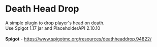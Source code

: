 # Death Head Drop
A simple plugin to drop player's head on death. <br>
Use Spigot 1.17 jar and PlaceholderAPI 2.10.10 <br>
<br>
**Spigot** - https://www.spigotmc.org/resources/deathheaddrop.94822/ <br>
###### 

